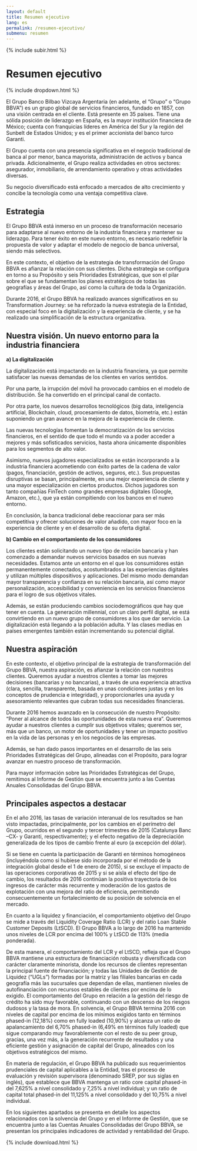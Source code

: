 ```yaml
---
layout: default
title: Resumen ejecutivo
lang: es
permalink: /resumen-ejecutivo/
submenu: resumen
---
```


{% include subir.html %}


# Resumen ejecutivo

{% include dropdown.html %}


El Grupo Banco Bilbao Vizcaya Argentaria (en adelante, el “Grupo” o “Grupo BBVA”) es un grupo global de servicios financieros, fundado en 1857, con una visión centrada en el cliente. Está presente en 35 países. Tiene una sólida posición de liderazgo en España, es la mayor institución financiera de México; cuenta con franquicias líderes en América del Sur y la región del Sunbelt de Estados Unidos; y es el primer accionista del banco turco Garanti.

El Grupo cuenta con una presencia significativa en el negocio tradicional de banca al por menor, banca mayorista, administración de activos y banca privada. Adicionalmente, el Grupo realiza actividades en otros sectores: asegurador, inmobiliario, de arrendamiento operativo y otras actividades diversas.

Su negocio diversificado está enfocado a mercados de alto crecimiento y concibe la tecnología como una ventaja competitiva clave.

## Estrategia 

El Grupo BBVA está inmerso en un proceso de transformación necesario para adaptarse al nuevo entorno de la industria financiera y mantener su liderazgo. Para tener éxito en este nuevo entorno, es necesario redefinir la propuesta de valor y adaptar el modelo de negocio de banca universal, siendo más selectivos.

En este contexto, el objetivo de la estrategia de transformación del Grupo BBVA es afianzar la relación con sus clientes. Dicha estrategia se configura en torno a su Propósito y seis Prioridades Estratégicas, que son el pilar sobre el que se fundamentan  los planes estratégicos de todas las geografías y áreas del Grupo, así como la cultura de toda la Organización.

Durante 2016, el Grupo BBVA ha realizado avances significativos en su Transformation Journey: se ha reforzado la nueva estrategia de la Entidad, con especial foco en la digitalización y la experiencia de cliente, y se ha realizado una simplificación de la estructura organizativa.


## Nuestra visión. Un nuevo entorno para la industria financiera

**a) La digitalización**

La digitalización está impactando en la industria financiera, ya que permite satisfacer las nuevas demandas de los clientes en varios sentidos.

Por una parte, la irrupción del móvil ha provocado cambios en el modelo de distribución.  Se ha convertido en el principal canal de contacto.

Por otra parte, los nuevos desarrollos tecnológicos (big data, inteligencia artificial, Blockchain, cloud, procesamiento de datos, biometría, etc.) están suponiendo un gran avance en la mejora de la experiencia de cliente.

Las nuevas tecnologías fomentan la democratización  de los servicios financieros, en el sentido de que todo el mundo va a poder acceder a mejores y más sofisticados servicios, hasta ahora únicamente disponibles para los segmentos de alto valor.

Asimismo, nuevos jugadores especializados se están incorporando a la industria financiera acometiendo con éxito partes de la cadena de valor (pagos, financiación, gestión de activos, seguros, etc.). Sus propuestas disruptivas se basan, principalmente, en una mejor experiencia de cliente y una mayor especialización en ciertos productos. Dichos jugadores son tanto compañías FinTech como grandes empresas digitales (Google, Amazon, etc.), que ya están compitiendo con los bancos en el nuevo entorno.

En conclusión, la banca tradicional debe reaccionar para ser más competitiva y ofrecer soluciones de valor añadido, con mayor foco en la experiencia de cliente y en el desarrollo de su oferta digital.

**b) Cambio en el comportamiento de los consumidores**

Los clientes están solicitando un nuevo tipo de relación bancaria y han comenzado a demandar nuevos servicios basados en sus nuevas necesidades. Estamos ante un entorno en el que los consumidores están permanentemente conectados, acostumbrados a las experiencias digitales y utilizan múltiples dispositivos y aplicaciones. Del mismo modo demandan mayor transparencia y confianza  en su relación  bancaria, así como mayor personalización, accesibilidad y conveniencia en los servicios financieros para el logro de sus objetivos vitales.

Además, se están produciendo  cambios sociodemográficos que hay que tener en cuenta. La generación millennial, con un claro perfil digital, se está convirtiendo  en un nuevo grupo de consumidores a los que dar servicio. La digitalización está llegando a la población  adulta. Y las clases medias en países emergentes también están incrementando su potencial digital.

## Nuestra aspiración

En este contexto, el objetivo principal de la estrategia de transformación del Grupo BBVA, nuestra aspiración, es afianzar la relación con nuestros clientes. Queremos ayudar a nuestros clientes a tomar las mejores decisiones (bancarias y no bancarias), a través de una experiencia atractiva (clara, sencilla, transparente, basada en unas condiciones justas y en los conceptos de prudencia e integridad), y proporcionarles una ayuda y asesoramiento relevantes que cubran todas sus necesidades financieras.

Durante 2016 hemos avanzado en la consecución de nuestro Propósito: “Poner al alcance de todos las oportunidades  de esta nueva era”. Queremos ayudar a nuestros clientes a cumplir sus objetivos vitales; queremos  ser, más que un banco, un motor de oportunidades y tener un impacto positivo en la vida de las personas y en los negocios de las empresas.

Además, se han dado pasos importantes en el desarrollo de las seis Prioridades Estratégicas del Grupo, alineadas con el Propósito, para lograr avanzar en nuestro proceso de transformación.

Para mayor información sobre las Prioridades Estratégicas del Grupo, remitimos al Informe de Gestión que se encuentra junto a las Cuentas Anuales Consolidadas del Grupo BBVA.


## Principales aspectos a destacar

En el año 2016, las tasas de variación interanual de los resultados se han visto impactadas, principalmente, por los cambios en el perímetro del Grupo, ocurridos en el segundo y tercer trimestres de 2015 (Catalunya Banc –CX- y Garanti, respectivamente); y el efecto negativo de la depreciación generalizada de los tipos de cambio frente al euro (a excepción del dólar).

Si se tiene en cuenta la participación de Garanti en términos homogéneos (incluyéndola como si hubiese sido incorporada por el método de la integración global desde el 1 de enero de 2015), si se excluye el impacto de las operaciones corporativas de 2015 y si se aísla el efecto del tipo de cambio, los resultados de 2016 continúan la positiva trayectoria de los ingresos de carácter más recurrente y moderación de los gastos de explotación con una mejora del ratio de eficiencia, permitiendo consecuentemente un fortalecimiento de su posición de solvencia en el mercado.

En cuanto a la liquidez y financiación, el comportamiento objetivo del Grupo se mide a través del Liquidity Coverage Ratio (LCR) y del ratio Loan Stable Customer Deposits (LtSCD). El Grupo BBVA a lo largo de 2016 ha mantenido unos niveles de LCR por encima del 100% y LtSCD de 113% (media ponderada).

De esta manera, el comportamiento del LCR y el LtSCD, refleja que el Grupo BBVA mantiene una estructura de financiación robusta y diversificada con carácter claramente minorista, donde los recursos de clientes representan la principal fuente de financiación; y todas las Unidades de Gestión de Liquidez (“UGLs”) formadas por la matriz y las filiales bancarias en cada geografía más las sucursales que dependan de ellas, mantienen niveles de autofinanciación con recursos estables de clientes por encima de lo exigido.
El comportamiento del Grupo en relación a la gestión del riesgo de crédito ha sido muy favorable, continuando con un descenso de los riesgos dudosos y la tasa de mora.
En solvencia, el Grupo BBVA termina 2016 con niveles de capital por encima de los  mínimos exigidos tanto en términos phased-in (12,18%) como en fully loaded (10,90%) y alcanza un ratio de apalancamiento del 6,70% phased-in (6,49% en términos fully loaded) que sigue comparando muy favorablemente con el resto de su peer group, gracias, una vez más, a la generación recurrente de resultados y una eficiente gestión y asignación de capital del Grupo, alineados con los objetivos estratégicos del mismo.

En materia de regulación, el Grupo BBVA ha publicado sus requerimientos prudenciales de capital aplicables a la Entidad, tras el proceso de evaluación y revisión supervisora (denominado SREP, por sus siglas en inglés), que establece que BBVA mantenga un ratio core capital phased-in del 7,625% a nivel consolidado y 7,25% a nivel individual; y un ratio de capital total phased-in del 11,125% a nivel consolidado y del 10,75% a nivel individual.

En los siguientes apartados se presenta en detalle los aspectos relacionados con la solvencia del Grupo y en el Informe de Gestión, que se encuentra junto a las Cuentas Anuales Consolidadas del Grupo BBVA, se presentan los principales indicadores de actividad y rentabilidad del Grupo.


{% include download.html %}